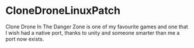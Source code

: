 # CloneDroneLinuxPatch
Clone Drone In The Danger Zone is one of my favourite games and one that I wish had a native port, thanks to unity and someone smarter than me a port now exists.
